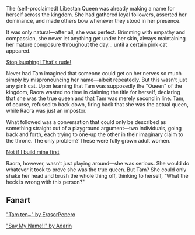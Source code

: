 <!-- title: Say My Name -->
<!-- relationship: Enemy -->

The (self-proclaimed) Libestan Queen was already making a name for herself across the kingdom. She had gathered loyal followers, asserted her dominance, and made others bow whenever they stood in her presence.

It was only natural—after all, she was perfect. Brimming with empathy and compassion, she never let anything get under her skin, always maintaining her mature composure throughout the day... until a certain pink cat appeared.

[Stop laughing! That's rude!](#embed:https://www.youtube.com/live/zgioohaY0m4?feature=shared&t=12506)

Never had Tam imagined that someone could get on her nerves so much simply by mispronouncing her name—albeit repeatedly. But this wasn’t just any pink cat. Upon learning that Tam was supposedly the "Queen" of the kingdom, Raora wasted no time in claiming the title for herself, declaring that she was the true queen and that Tam was merely second in line. Tam, of course, refused to back down, firing back that she was the actual queen, while Raora was just an impostor.

What followed was a conversation that could only be described as something straight out of a playground argument—two individuals, going back and forth, each trying to one-up the other in their imaginary claim to the throne. The only problem? These were fully grown adult women.

[Not if I build mine first](#embed:https://www.youtube.com/live/8ybUOw9NhMc?feature=shared&t=13146)

Raora, however, wasn’t just playing around—she was serious. She would do whatever it took to prove she was the true queen. But Tam? She could only shake her head and brush the whole thing off, thinking to herself, "What the heck is wrong with this person?"

## Fanart

["Tam ten~" by ErasorPepero](https://x.com/erasopepero232/status/1830564734657331247)

["Say My Name!!" by Adarin](https://x.com/AdarinSinner/status/1830536762684543004)

